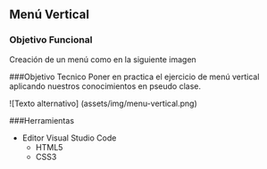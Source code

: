 ## Menú Vertical

### Objetivo Funcional
Creación de un menú como en la siguiente imagen

###Objetivo Tecnico
Poner en practica el ejercicio de menú vertical aplicando nuestros conocimientos en pseudo clase.

![Texto alternativo] (assets/img/menu-vertical.png)

###Herramientas 

+ Editor Visual Studio Code
    + HTML5
    + CSS3
